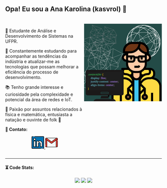 ## Opa! Eu sou a Ana Karolina (kasvrol) 🤠

<br/>
<div style="display:flex">
<div width="250em">
<p>🌱 Estudante de Análise e Desenvolvimento de Sistemas na UFPR.</p>
<p>🎯 Constantemente estudando para acompanhar as tendências da indústria e atualizar-me as tecnologias que possam melhorar a eficiência do processo de desenvolvimento.</p>
<p>📚 Tenho grande interesse e curiosidade pela complexidade e potencial da área de redes e IoT.</p>
<p>🥁 Paixão por assuntos relacionados à física e matemática, entusiasta a natação e ouvinte de folk 🤿</p>

**📩 Contato:**

<p align="center" ><a href="https://www.linkedin.com/in/kasvrol/">
<img src="https://github.com/kasvrol/kasvrol/blob/main/image/linkedin.png" height="40em" width="40em"/>
</a>
<a href="santosak1999@gmail.com">
<img src="https://github.com/kasvrol/kasvrol/blob/main/image/gmail.png" height="40em" width="40em"/>
</a>
</p>
</div>
  <img width="250em" height="250em"src="./image/kasvrolIcon.png"/>
  </div>

<hr size=".5" style="border:1px;">

<h4>⏳ Code Stats:</h4>
<div align="center" display="flex">
  <img  height="200em" src="https://github-readme-activity-graph.cyclic.app/graph?username=kasvrol&bg_color=000000&color=00f428&line=00f4f5&point=fe0ff0&area=true&hide_border=true"/>
  <img height="200em" src="https://github-readme-streak-stats.herokuapp.com?user=kasvrol&theme=neon&locale=pt_BR&date_format=j%20M%5B%20Y%5D" />
    <img height="200em"  src="https://github-readme-stats.vercel.app/api/top-langs/?username=kasvrol&hide=html,css&theme=highcontrast"/>
</div>
